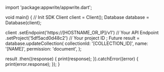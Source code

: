 import 'package:appwrite/appwrite.dart';

void main() { // Init SDK
  Client client = Client();
  Database database = Database(client);

  client
    .setEndpoint('https://[HOSTNAME_OR_IP]/v1') // Your API Endpoint
    .setProject('5df5acd0d48c2') // Your project ID
  ;
  Future result = database.updateCollection(
    collectionId: '[COLLECTION_ID]',
    name: '[NAME]',
    permission: 'document',
  );

  result
    .then((response) {
      print(response);
    }).catchError((error) {
      print(error.response);
  });
}
